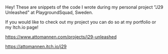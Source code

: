 Hey! These are snippets of the code I wrote during my personal project "J29 Unleashed" at PlaygroundSquad, Sweden.

If you would like to check out my project you can do so at my portfolio or my Itch.io page!

https://www.attomannen.com/projects/j29-unleashed 

https://attomannen.itch.io/j29

